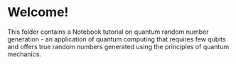 # Welcome!

This folder contains a Notebook tutorial on quantum random number generation - 
an application of quantum computing that requires few qubits and offers true random numbers generated using the principles of quantum mechanics.
